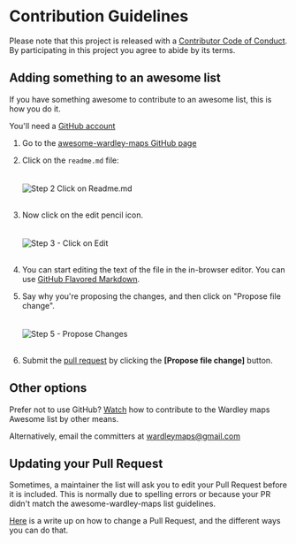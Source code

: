 # Contribution Guidelines

Please note that this project is released with a [Contributor Code of Conduct](code-of-conduct.md). By participating in this project you agree to abide by its terms.

## Adding something to an awesome list

If you have something awesome to contribute to an awesome list, this is how you do it.

You'll need a [GitHub account](https://github.com/join)

1. Go to the [awesome-wardley-maps GitHub page](https://github.com/wardley-maps-community/awesome-wardley-maps)

2. Click on the `readme.md` file:
<br /><br /><br />
![Step 2 Click on Readme.md](media/click-readme.md.jpg)
<br /><br />

3. Now click on the edit pencil icon.
<br /><br /><br />
![Step 3 - Click on Edit](media/click-edit-pencil-icon.jpg)
<br /><br />

4. You can start editing the text of the file in the in-browser editor. You can use [GitHub Flavored Markdown](https://help.github.com/articles/github-flavored-markdown/).

5. Say why you're proposing the changes, and then click on "Propose file change".
<br /><br /><br />
![Step 5 - Propose Changes](https://cloud.githubusercontent.com/assets/170270/9402937/7dd0652a-480c-11e5-9138-bd14244593d5.png)
<br /><br />

6. Submit the [pull request](https://help.github.com/en/articles/about-pull-requests) by clicking the **[Propose file change]** button.

## Other options

Prefer not to use GitHub? [Watch](https://www.youtube.com/watch?v=w79iCl0nLuY) how to contribute to the Wardley maps Awesome list by other means.

Alternatively, email the committers at wardleymaps@gmail.com

## Updating your Pull Request

Sometimes, a maintainer the list will ask you to edit your Pull Request before it is included. This is normally due to spelling errors or because your PR didn't match the awesome-wardley-maps list guidelines.

[Here](https://github.com/RichardLitt/knowledge/blob/master/github/amending-a-commit-guide.md) is a write up on how to change a Pull Request, and the different ways you can do that.
